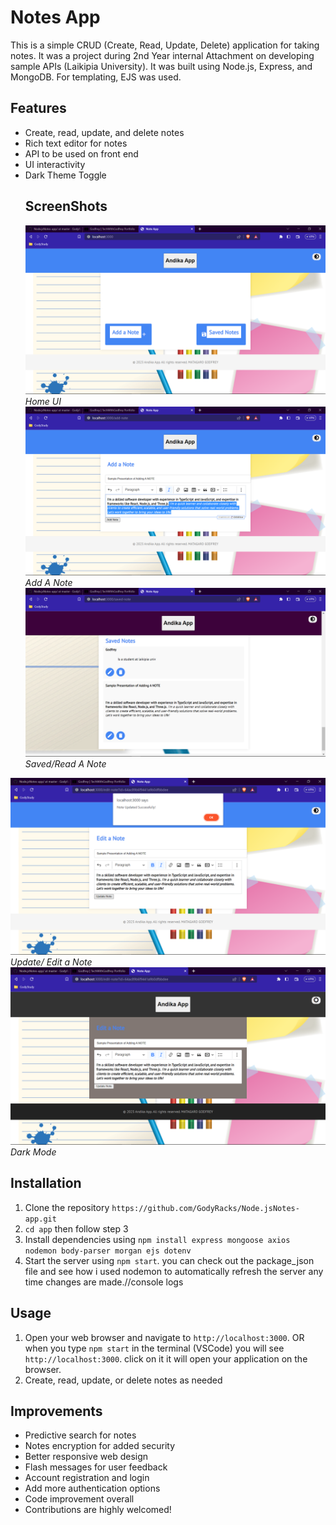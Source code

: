 # Notes App

This is a simple CRUD (Create, Read, Update, Delete) application for taking notes. It was a project during 2nd Year internal Attachment on developing sample APIs (Laikipia University). It was built using Node.js, Express, and MongoDB. For templating, EJS was used.

## Features

- Create, read, update, and delete notes
- Rich text editor for notes
- API to be used on front end
- UI interactivity
- Dark Theme Toggle
  ## ScreenShots
  ![Screenshot 1](./screenshots/Screenshot0.png)
*Home UI*
 ![Screenshot 2](./screenshots/Screenshot1.png)
  *Add A Note*
 ![Screenshot 3](./screenshots/Screenshot3.png)
  *Saved/Read A Note*

 ![Screenshot 4](./screenshots/Screenshot5.png)
*Update/ Edit a Note*
 ![Screenshot 5](./screenshots/Screenshot6.png)
*Dark Mode*

## Installation

1. Clone the repository `https://github.com/GodyRacks/Node.jsNotes-app.git`
2. `cd app` then follow step 3
3. Install dependencies using `npm install express mongoose axios nodemon body-parser morgan ejs dotenv`
4. Start the server using `npm start`. you can check out the package_json file and see how i used nodemon to automatically refresh the server any time changes are made.//console logs

## Usage

1. Open your web browser and navigate to `http://localhost:3000`. OR when you type `npm start` in the terminal (VSCode) you will see `http://localhost:3000`. click on it it will open your application on the browser.
2. Create, read, update, or delete notes as needed

## Improvements
- Predictive search for notes
- Notes encryption for added security
- Better responsive web design
-  Flash messages for user feedback
- Account registration and login
- Add more authentication options
- Code improvement overall
- Contributions are highly welcomed!

